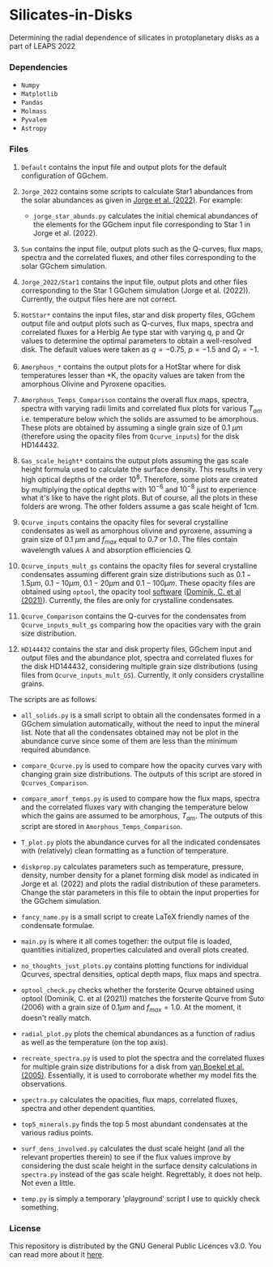 # Silicates-in-Disks

Determining the radial dependence of silicates in protoplanetary disks as a part of LEAPS 2022

### Dependencies

* `Numpy`
* `Matplotlib`
* `Pandas`
* `Molmass`
* `Pyvalem`
* `Astropy`

### Files

1. `Default` contains the input file and output plots for the default configuration of GGchem.

2. `Jorge_2022` contains some scripts to calculate Star1 abundances from the solar abundances as given in [Jorge et al. (2022)](https://arxiv.org/pdf/2202.13920.pdf). For example:

   * `jorge_star_abunds.py` calculates the initial chemical abundances of the elements for the GGchem input file corresponding to Star 1 in Jorge et al. (2022).
   
3. `Sun` contains the input file, output plots such as the Q-curves, flux maps, spectra and the correlated fluxes, and other files corresponding to the solar GGchem simulation.

4. `Jorge_2022/Star1` contains the input file, output plots and other files corresponding to the Star 1 GGchem simulation (Jorge et al. (2022)). Currently, the output files here are not correct.

5. `HotStar*` contains the input files, star and disk property files, GGchem output file and output plots such as Q-curves, flux maps, spectra and correlated fluxes for a Herbig Ae type star with varying q, p and Qr values to determine the optimal parameters to obtain a well-resolved disk. The default values were taken as $q=-0.75$, $p=-1.5$ and $Q_r=-1$.

6. `Amorphous_*` contains the output plots for a HotStar where for disk temperatures lesser than *K, the opacity values are taken from the amorphous Olivine and Pyroxene opacities.

7. `Amorphous_Temps_Comparison` contains the overall flux maps, spectra, spectra with varying radii limits and correlated flux plots for various $T_{am}$ i.e. temperature below which the solids are assumed to be amorphous. These plots are obtained by assuming a single grain size of 0.1 $\mu m$ (therefore using the opacity files from `Qcurve_inputs`) for the disk HD144432. 

8. `Gas_scale_height*` contains the output plots assuming the gas scale height formula used to calculate the surface density. This results in very high optical depths of the order $10^8$. Therefore, some plots are created by multiplying the optical depths with $10^{-6}$ and $10^{-8}$ just to experience what it's like to have the right plots. But of course, all the plots in these folders are wrong. The other folders assume a gas scale height of 1cm. 

9. `Qcurve_inputs` contains the opacity files for several crystalline condensates as well as amorphous olivine and pyroxene, assuming a grain size of 0.1 $\mu m$ and $f_{max}$ equal to 0.7 or 1.0. The files contain wavelength values $\lambda$ and absorption efficiencies Q.

10. `Qcurve_inputs_mult_gs` contains the opacity files for several crystalline condensates assuming different grain size distributions such as $0.1-1.5 \mu m$, $0.1-10 \mu m$, $0.1-20 \mu m$ and $0.1-100 \mu m$. These opacity files are obtained using `optool`, the opacity tool [software](https://github.com/cdominik/optool) ([Dominik, C. et al (2021)](https://ui.adsabs.harvard.edu/abs/2021ascl.soft04010D)). Currently, the files are only for crystalline condensates.

11. `Qcurve_Comparison` contains the Q-curves for the condensates from `Qcurve_inputs_mult_gs` comparing how the opacities vary with the grain size distribution. 

12. `HD144432` contains the star and disk property files, GGchem input and output files and the abundance plot, spectra and correlated fluxes for the disk HD144432, considering multiple grain size distributions (using files from `Qcurve_inputs_mult_GS`). Currently, it only considers crystalline grains.

The scripts are as follows:

   * `all_solids.py` is a small script to obtain all the condensates formed in a GGchem simulation automatically, without the need to input the mineral list. Note that all the condensates obtained may not be plot in the abundance curve since some of them are less than the minimum required abundance.
   
   * `compare_Qcurve.py` is used to compare how the opacity curves vary with changing grain size distributions. The outputs of this script are stored in `Qcurves_Comparison`. 
   
   * `compare_amorf_temps.py` is used to compare how the flux maps, spectra and the correlated fluxes vary with changing the temperature below which the gains are assumed to be amorphous, $T_{am}$. The outputs of this script are stored in `Amorphous_Temps_Comparison`.

   * `T_plot.py` plots the abundance curves for all the indicated condensates with (relatively) clean formatting as a function of temperature.
    
   * `diskprop.py` calculates parameters such as temperature, pressure, density, number density for a planet forming disk model as indicated in Jorge et al. (2022) and plots the radial distribution of these parameters. Change the star parameters in this file to obtain the input properties for the GGchem simulation.
   
   * `fancy_name.py` is a small script to create LaTeX friendly names of the condensate formulae.
   
   * `main.py` is where it all comes together: the output file is loaded, quantities initialized, properties calculated and overall plots created.
   
   * `no_thoughts_just_plots.py` contains plotting functions for individual Qcurves, spectral densities, optical depth maps, flux maps and spectra.
   
   * `optool_check.py` checks whether the forsterite Qcurve obtained using optool (Dominik, C. et al (2021)) matches the forsterite Qcurve from Suto (2006) with a grain size of $0.1 \mu m$ and $f_{max} = 1.0$. At the moment, it doesn't really match.  
    
   * `radial_plot.py` plots the chemical abundances as a function of radius as well as the temperature (on the top axis).
   
   * `recreate_spectra.py` is used to plot the spectra and the correlated fluxes for multiple grain size distributions for a disk from [van Boekel et al. (2005)](https://pure.uva.nl/ws/files/2167353/46459_211024y.pdf). Essentially, it is used to corroborate whether my model fits the observations.
   
   * `spectra.py` calculates the opacities, flux maps, correlated fluxes, spectra and other dependent quantities.
   
   * `top5_minerals.py` finds the top 5 most abundant condensates at the various radius points.
   
   * `surf_dens_involved.py` calculates the dust scale height (and all the relevant properties therein) to see if the flux values improve by considering the dust scale height in the surface density calculations in `spectra.py` instead of the gas scale height. Regrettably, it does not help. Not even a little. 
   
   * `temp.py` is simply a temporary 'playground' script I use to quickly check something.

### License 

This repository is distributed by the GNU General Public Licences v3.0. You can read more about it [here](https://github.com/drkndl/Silicates-in-Disks/blob/main/LICENSE).
